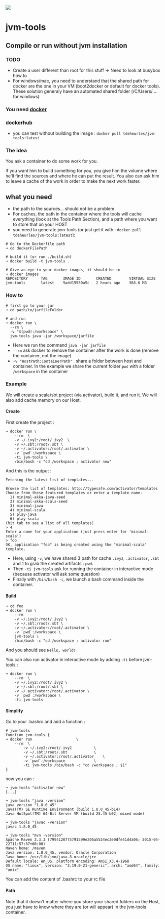 [![](https://badge.imagelayers.io/tdeheurles/jvm-tools:latest.svg)](https://imagelayers.io/?images=tdeheurles/jvm-tools:latest 'Get your own badge on imagelayers.io')

# jvm-tools

## Compile or run without jvm installation

### TODO
- Create a user different than root for this stuff => Need to look at busybox how to
- For windows/mac, you need to understand that the shared path for docker are the one in your VM (boot2docker or default for docker tools). These solution generaly have an automated shared folder (/C/Users/ ... for windows)

### You need [docker](https://docs.docker.com/installation/)

### dockerhub
 - you can test without building the image : `docker pull tdeheurles/jvm-tools:latest`

### The idea
You ask a container to do some work for you.

If you want him to build something for you, you give him the volume where he'll find the sources and where he can put the result. You also can ask him to leave a cache of the work in order to make the next work faster.


## what you need
- the path to the sources... should not be a problem
- For caches, the path in the container where the tools will cache everything (look at the Tools Path Section), and a path where you want to store that on your HOST
- you need to generate jvm-tools (or just get it with : `docker pull tdeheurles/jvm-tools:latest`):
```
# Go to the Dockerfile path
➜ cd dockerFilePath

# build it (or run ./build.sh)
➜ docker build -t jvm-tools .

# Give an eye to your docker images, it should be in
➜ docker images
REPOSITORY      TAG       IMAGE ID       CREATED        VIRTUAL SIZE
jvm-tools       latest    9add15530a5c   2 hours ago    368.6 MB

```

### How to
```
# first go to your jar
➜ cd path/to/jarfileFolder

# and run
➜ docker run \
  --rm \
  -v "$(pwd):/workspace" \
  jvm-tools java -jar /workspace/jarfile
```
- Here we run the command `java -jar jarfile`
- `--rm` ask docker to remove the container after the work is done (remove the container, not the image)
- `-v "HostPath:ContainerPath" ` share a folder between host and container. In the example we share the current folder `pwd` with a folder `/workspace` in the container

### Example
We will create a scala/sbt project (via activator), build it, and run it. We will also add cache memory on our Host.

#### Create
First create the project :
```
➜ docker run \
    --rm  \
    -v ~/.ivy2:/root/.ivy2  \
    -v ~/.sbt:/root/.sbt \
    -v ~/.activator:/root/.activator \
    -v `pwd`:/workspace \
    -ti jvm-tools \
    /bin/bash -c "cd /workspace ; activator new"
```

And this is the output :
```
Fetching the latest list of templates...

Browse the list of templates: http://typesafe.com/activator/templates
Choose from these featured templates or enter a template name:
  1) minimal-akka-java-seed
  2) minimal-akka-scala-seed
  3) minimal-java
  4) minimal-scala
  5) play-java
  6) play-scala
(hit tab to see a list of all templates)
> 4
Enter a name for your application (just press enter for 'minimal-scala')
> foo
OK, application "foo" is being created using the "minimal-scala" template.
```

- Here, using `-v`, we have shared 3 path for cache `.ivy2`, `.activator`, `.sbt` and 1 to grab the created artifacts : `pwd`.
- Then `-ti jvm-tools` ask for running the container in interactive mode (because activator will ask some question)
- Finally with `/bin/bash -c`, we launch a bash command inside the container.

#### Build
```
➜ cd foo
➜ docker run \
    --rm
    -v ~/.ivy2:/root/.ivy2 \
    -v ~/.sbt:/root/.sbt \
    -v ~/.activator:/root/.activator \
    -v `pwd`:/workspace \
    jvm-tools \
    /bin/bash -c "cd /workspace ; activator run"
```

And you should see `Hello, world!`

You can also run activator in interactive mode by adding `-ti` before jvm-tools :
```
➜ docker run \
    --rm  \
    -v ~/.ivy2:/root/.ivy2 \
    -v ~/.sbt:/root/.sbt \
    -v ~/.activator:/root/.activator \
    -v `pwd`:/workspace \
    -ti jvm-tools
```

#### Simplify
Go to your .bashrc and add a function :
```
# jvm-tools
function jvm-tools {
➜ docker run 					\
    --rm  \
		-v ~/.ivy2:/root/.ivy2 			\
		-v ~/.sbt:/root/.sbt 			\
		-v ~/.activator:/root/.activator 	\
		-v `pwd`:/workspace 			\
		-ti jvm-tools /bin/bash -c "cd /workspace ; $1"
}
```

now you can :
```
➜ jvm-tools "activator new"
[...]

➜ jvm-tools "java -version"
java version "1.8.0_45"
Java(TM) SE Runtime Environment (build 1.8.0_45-b14)
Java HotSpot(TM) 64-Bit Server VM (build 25.45-b02, mixed mode)

➜ jvm-tools "javac -version"
javac 1.8.0_45

➜ jvm-tools "mvn -version"
Apache Maven 3.3.3 (7994120775791599e205a5524ec3e0dfe41d4a06; 2015-04-22T11:57:37+00:00)
Maven home: /maven
Java version: 1.8.0_45, vendor: Oracle Corporation
Java home: /usr/lib/jvm/java-8-oracle/jre
Default locale: en_US, platform encoding: ANSI_X3.4-1968
OS name: "linux", version: "3.19.0-21-generic", arch: "amd64", family: "unix"
```

You can add the content of .bashrc to your rc file

#### Path
Note that it doesn't matter where you store your shared folders on the Host, you just have to know where they are (or will appear) in the jvm-tools container.
